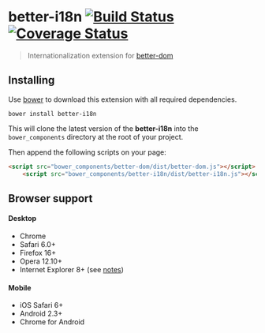 # better-i18n [![Build Status][travis-image]][travis-url] [![Coverage Status][coveralls-image]][coveralls-url]
> Internationalization extension for [better-dom](https://github.com/chemerisuk/better-dom)

## Installing
Use [bower](http://bower.io/) to download this extension with all required dependencies.

    bower install better-i18n

This will clone the latest version of the __better-i18n__ into the `bower_components` directory at the root of your project.

Then append the following scripts on your page:

```html
<script src="bower_components/better-dom/dist/better-dom.js"></script>
    <script src="bower_components/better-i18n/dist/better-i18n.js"></script>
```

## Browser support
#### Desktop
* Chrome
* Safari 6.0+
* Firefox 16+
* Opera 12.10+
* Internet Explorer 8+ (see [notes](https://github.com/chemerisuk/better-dom#notes-about-old-ies))

#### Mobile
* iOS Safari 6+
* Android 2.3+
* Chrome for Android

[travis-url]: http://travis-ci.org/chemerisuk/better-i18n
[travis-image]: http://img.shields.io/travis/chemerisuk/better-i18n/master.svg

[coveralls-url]: https://coveralls.io/r/chemerisuk/better-i18n
[coveralls-image]: http://img.shields.io/coveralls/chemerisuk/better-i18n/master.svg

